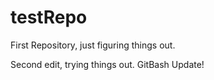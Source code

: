 # testRepo
First Repository, just figuring things out.

Second edit, trying things out.
GitBash Update!